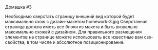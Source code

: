 Домашка #3

Необходимо сверстать страницу внешний вид которой будет максимально схож с дизайн-макетом homework-3.jpg   Сверстанная страница должна иметь все блоки из макета и быть визуально максимально схожей с дизайном. Для  правильного размещения элементов  на странице можете использовать все известные вам css-свойства, в том числе и абсолютное позиционирование.